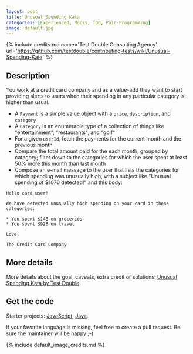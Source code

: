 ```yaml
---
layout: post
title: Unusual Spending Kata
categories: [Experienced, Mocks, TDD, Pair-Programming]
image: default.jpg
---
```


{% include credits.md name='Test Double Consulting Agency' url='https://github.com/testdouble/contributing-tests/wiki/Unusual-Spending-Kata' %}

## Description

You work at a credit card company and as a value-add they want to start providing alerts to users when their spending in any particular category is higher than usual.

* A `Payment` is a simple value object with a `price`, `description`, and `category`
* A `Category` is an enumerable type of a collection of things like "entertainment", "restaurants", and "golf"
* For a given `userId`, fetch the payments for the current month and the previous month
* Compare the total amount paid for the each month, grouped by category; filter down to the categories for which the user spent at least 50% more this month than last month
* Compose an e-mail message to the user that lists the categories for which spending was unusually high, with a subject like "Unusual spending of $1076 detected!" and this body:

```
Hello card user!

We have detected unusually high spending on your card in these categories:

* You spent $148 on groceries
* You spent $928 on travel

Love,

The Credit Card Company
```

## More details

More details about the goal, caveats, extra credit or solutions: [Unusual Spending Kata by Test Double](https://github.com/testdouble/contributing-tests/wiki/Unusual-Spending-Kata).

## Get the code

Starter projects: [JavaScript](https://github.com/testdouble/unusual-spending), [Java](https://github.com/testdouble/java-testing-example/tree/master/unusual-spending).

If your favorite language is missing, feel free to create a pull request. Be sure the maintainer will be happy ;-)

{% include default_image_credits.md %}
